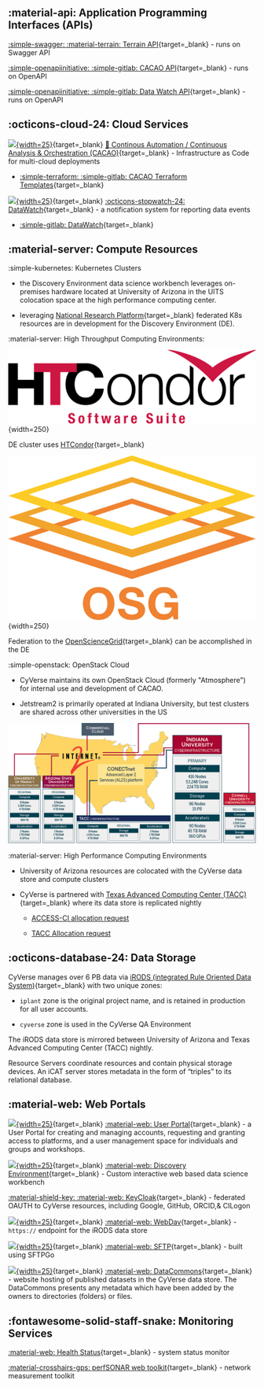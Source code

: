 
[de]: ../assets/de/deIcon.svg
[data]: ../assets/de/dataIcon.svg
[cacao]: ../assets/de/cacao-04.png
[ball]: ../assets/de/cyverse_ball_2022.png

## :material-api: Application Programming Interfaces (APIs)

[:simple-swagger: :material-terrain: Terrain API](https://de.cyverse.org/terrain/docs/index.html){target=_blank} - runs on Swagger API

[:simple-openapiinitiative: :simple-gitlab: CACAO API](https://gitlab.com/cyverse/cacao/-/blob/master/docs/openapi/openapi.yaml){target=_blank} - runs on OpenAPI

[:simple-openapiinitiative: :simple-gitlab: Data Watch API](https://gitlab.com/cyverse/datawatch/-/blob/master/docs/openapi/datawatch-openapi.yaml){target=_blank} - runs on OpenAPI

## :octicons-cloud-24: Cloud Services

[![][cacao]{width=25}](https://cyverse.org/cacao){target=_blank} [:chocolate_bar: Continous Automation / Continuous Analysis & Orchestration (CACAO)](https://cyverse.org/cacao){target=_blank} - Infrastructure as Code for multi-cloud deployments

* [:simple-terraform: :simple-gitlab: CACAO Terraform Templates](https://gitlab.com/cyverse/cacao-tf-os-ops/){target=_blank}

[![][cacao]{width=25}](https://gitlab.com/cyverse/datawatch){target=_blank} [:octicons-stopwatch-24: DataWatch](https://gitlab.com/cyverse/datawatch){target=_blank} - a notification system for reporting data events

* [:simple-gitlab: DataWatch](https://gitlab.com/cyverse/datawatch){target=_blank}

## :material-server: Compute Resources

:simple-kubernetes: Kubernetes Clusters

* the Discovery Environment data science workbench leverages on-premises hardware located at University of Arizona in the UITS colocation space at the high performance computing center. 

* leveraging [National Research Platform](https://nationalresearchplatform.org/){target=_blank} federated K8s resources are in development for the Discovery Environment (DE).

:material-server: High Throughput Computing Environments:

![htcondor](../assets/HTCondor_red_blk.svg){width=250}

DE cluster uses [HTCondor](https://htcondor.org/){target=_blank}

![](../assets/OSG_Logo_W_Text.svg){width=250}

Federation to the [OpenScienceGrid](https://opensciencegrid.org){target=_blank} can be accomplished in the DE

:simple-openstack: OpenStack Cloud 

* CyVerse maintains its own OpenStack Cloud (formerly "Atmosphere") for internal use and development of CACAO.

* Jetstream2 is primarily operated at Indiana University, but test clusters are shared across other universities in the US

![js2](../assets/js2.png)

:material-server: High Performance Computing Environments

* University of Arizona resources are colocated with the CyVerse data store and compute clusters

* CyVerse is partnered with [Texas Advanced Computing Center (TACC)](https://www.tacc.utexas.edu/){target=_blank} where its data store is replicated nightly

    * [ACCESS-CI allocation request]()

    * [TACC Allocation request]()
    

## :octicons-database-24: Data Storage

CyVerse manages over 6 PB data via [iRODS (integrated Rule Oriented Data System)](https://irods.org){target=_blank} with two unique zones:

* `iplant` zone is the original project name, and is retained in production for all user accounts.

* `cyverse` zone is used in the CyVerse QA Environment

The iRODS data store is mirrored between University of Arizona and Texas Advanced Computing Center (TACC) nightly.

Resource Servers coordinate resources and contain physical storage devices. An iCAT server stores metadata in the form of “triples” to its relational database. 

## :material-web: Web Portals

[![][ball]{width=25}](https://user.cyverse.org/){target=_blank} [:material-web: User Portal](https://user.cyverse.org){target=_blank} - a User Portal for creating and managing accounts, requesting and granting access to platforms, and a user management space for individuals and groups and workshops. 

[![][de]{width=25}](https://de.cyverse.org){target=_blank} [:material-web: Discovery Environment](https://de.cyverse.org){target=_blank}  - Custom interactive web based data science workbench

[:material-shield-key: :material-web: KeyCloak](https://kc.cyverse.org){target=_blank} - federated OAUTH to CyVerse resources, including Google, GitHub, ORCID,& CILogon

[![][data]{width=25}](https://data.cyverse.org){target=_blank} [:material-web: WebDav](https://data.cyverse.org/){target=_blank} - `https://` endpoint for the iRODS data store

[![][data]{width=25}](){target=_blank} [:material-web: SFTP](/){target=_blank} - built using SFTPGo

[![][data]{width=25}](https://datacommons.cyverse.org){target=_blank} [:material-web: DataCommons](https://datacommons.cyverse.org/){target=_blank} - website hosting of published datasets in the CyVerse data store. The DataCommons presents any metadata which have been added by the owners to directories (folders) or files.

## :fontawesome-solid-staff-snake: Monitoring Services

[:material-web: Health Status](https://status.cyverse.org/){target=_blank} - system status monitor

[:material-crosshairs-gps: perfSONAR web toolkit](http://206.207.252.45/toolkit/){target=_blank} - network measurement toolkit
